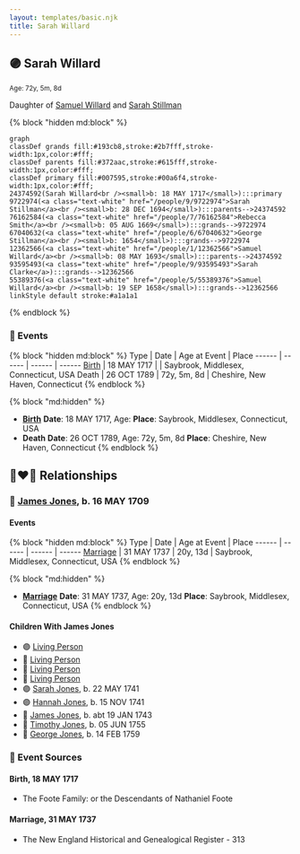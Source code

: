 ```yaml
---
layout: templates/basic.njk
title: Sarah Willard
---
```

## 🟣 Sarah Willard
<small>Age: 72y, 5m, 8d</small>

Daughter of [Samuel Willard](/people/1/12362566) and [Sarah Stillman](/people/9/9722974)

{% block "hidden md:block" %}
```mermaid
graph
classDef grands fill:#193cb8,stroke:#2b7fff,stroke-width:1px,color:#fff;
classDef parents fill:#372aac,stroke:#615fff,stroke-width:1px,color:#fff;
classDef primary fill:#007595,stroke:#00a6f4,stroke-width:1px,color:#fff;
24374592(Sarah Willard<br /><small>b: 18 MAY 1717</small>):::primary
9722974(<a class="text-white" href="/people/9/9722974">Sarah Stillman</a><br /><small>b: 28 DEC 1694</small>):::parents-->24374592
76162584(<a class="text-white" href="/people/7/76162584">Rebecca Smith</a><br /><small>b: 05 AUG 1669</small>):::grands-->9722974
67040632(<a class="text-white" href="/people/6/67040632">George Stillman</a><br /><small>b: 1654</small>):::grands-->9722974
12362566(<a class="text-white" href="/people/1/12362566">Samuel Willard</a><br /><small>b: 08 MAY 1693</small>):::parents-->24374592
93595493(<a class="text-white" href="/people/9/93595493">Sarah Clarke</a>):::grands-->12362566
55389376(<a class="text-white" href="/people/5/55389376">Samuel Willard</a><br /><small>b: 19 SEP 1658</small>):::grands-->12362566
linkStyle default stroke:#a1a1a1
```
{% endblock %}

### 📆 Events

{% block "hidden md:block" %}
Type | Date | Age at Event | Place
------ | ------ | ------ | ------
[Birth](#event-event-3) | 18 MAY 1717 |  | Saybrook, Middlesex, Connecticut, USA
Death | 26 OCT 1789 | 72y, 5m, 8d | Cheshire, New Haven, Connecticut
{% endblock %}

{% block "md:hidden" %}
- **[Birth](#event-event-3)**
**Date**: 18 MAY 1717, Age:
**Place**: Saybrook, Middlesex, Connecticut, USA
- **Death**
**Date**: 26 OCT 1789, Age: 72y, 5m, 8d
**Place**: Cheshire, New Haven, Connecticut
{% endblock %}

## 👩‍❤️‍👨 Relationships

### 🔵 [James Jones](/people/6/61233476), b. 16 MAY 1709

#### Events

{% block "hidden md:block" %}
Type | Date | Age at Event | Place
------ | ------ | ------ | ------
[Marriage](#event-family-0-event-0) | 31 MAY 1737 | 20y, 13d | Saybrook, Middlesex, Connecticut, USA
{% endblock %}

{% block "md:hidden" %}
- **[Marriage](#event-family-0-event-0)**
**Date**: 31 MAY 1737, Age: 20y, 13d
**Place**: Saybrook, Middlesex, Connecticut, USA
{% endblock %}

#### Children With James Jones
* 🟣 [Living Person](/people/1/1434019)
* 🔵 [Living Person](/people/6/69352096)
* 🔵 [Living Person](/people/4/45197660)
* 🔵 [Living Person](/people/1/10134440)
* 🟣 [Sarah Jones](/people/9/95119732), b. 22 MAY 1741
* 🟣 [Hannah Jones](/people/3/3592220), b. 15 NOV 1741
* 🔵 [James Jones](/people/3/31141841), b. abt 19 JAN 1743
* 🔵 [Timothy Jones](/people/6/63580840), b. 05 JUN 1755
* 🔵 [George Jones](/people/1/12539052), b. 14 FEB 1759
### 📰 Event Sources

#### <a id="event-event-3"></a> Birth, 18 MAY 1717
* The Foote Family: or the Descendants of Nathaniel Foote

#### <a id="event-family-0-event-0"></a> Marriage, 31 MAY 1737
* The New England Historical and Genealogical Register  - 313